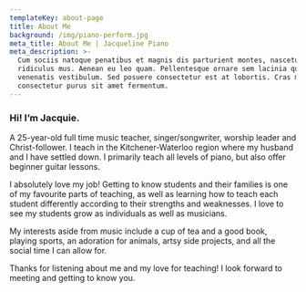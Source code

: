 ```yaml
---
templateKey: about-page
title: About Me
background: /img/piano-perform.jpg
meta_title: About Me | Jacqueline Piano
meta_description: >-
  Cum sociis natoque penatibus et magnis dis parturient montes, nascetur
  ridiculus mus. Aenean eu leo quam. Pellentesque ornare sem lacinia quam
  venenatis vestibulum. Sed posuere consectetur est at lobortis. Cras mattis
  consectetur purus sit amet fermentum.
---
```


<h3 class="subtitle">Hi! I’m Jacquie.</h3>

A 25-year-old full time music teacher, singer/songwriter, worship leader and Christ-follower. I teach in the Kitchener-Waterloo region where my husband and I have settled down. I primarily teach all levels of piano, but also offer beginner guitar lessons.

I absolutely love my job! Getting to know students and their families is one of my favourite parts of teaching, as well as learning how to teach each student differently according to their strengths and weaknesses. I love to see my students grow as individuals as well as musicians.

My interests aside from music include a cup of tea and a good book, playing sports, an adoration for animals, artsy side projects, and all the social time I can allow for.

Thanks for listening about me and my love for teaching! I look forward to meeting and getting to know you.
